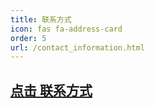 ```yaml
---
title: 联系方式
icon: fas fa-address-card
order: 5
url: /contact_information.html
--- 
```

[点击 联系方式](bg4jts.github.io/contact_information.html)
---